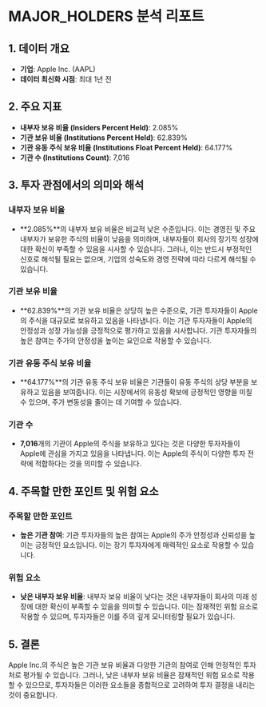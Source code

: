 # MAJOR_HOLDERS 분석 리포트

## 1. 데이터 개요

- **기업**: Apple Inc. (AAPL)
- **데이터 최신화 시점**: 최대 1년 전

## 2. 주요 지표

- **내부자 보유 비율 (Insiders Percent Held)**: 2.085%
- **기관 보유 비율 (Institutions Percent Held)**: 62.839%
- **기관 유동 주식 보유 비율 (Institutions Float Percent Held)**: 64.177%
- **기관 수 (Institutions Count)**: 7,016

## 3. 투자 관점에서의 의미와 해석

### 내부자 보유 비율
- **2.085%**의 내부자 보유 비율은 비교적 낮은 수준입니다. 이는 경영진 및 주요 내부자가 보유한 주식의 비율이 낮음을 의미하며, 내부자들이 회사의 장기적 성장에 대한 확신이 부족할 수 있음을 시사할 수 있습니다. 그러나, 이는 반드시 부정적인 신호로 해석될 필요는 없으며, 기업의 성숙도와 경영 전략에 따라 다르게 해석될 수 있습니다.

### 기관 보유 비율
- **62.839%**의 기관 보유 비율은 상당히 높은 수준으로, 기관 투자자들이 Apple의 주식을 대규모로 보유하고 있음을 나타냅니다. 이는 기관 투자자들이 Apple의 안정성과 성장 가능성을 긍정적으로 평가하고 있음을 시사합니다. 기관 투자자들의 높은 참여는 주가의 안정성을 높이는 요인으로 작용할 수 있습니다.

### 기관 유동 주식 보유 비율
- **64.177%**의 기관 유동 주식 보유 비율은 기관들이 유동 주식의 상당 부분을 보유하고 있음을 보여줍니다. 이는 시장에서의 유동성 확보에 긍정적인 영향을 미칠 수 있으며, 주가 변동성을 줄이는 데 기여할 수 있습니다.

### 기관 수
- **7,016**개의 기관이 Apple의 주식을 보유하고 있다는 것은 다양한 투자자들이 Apple에 관심을 가지고 있음을 나타냅니다. 이는 Apple의 주식이 다양한 투자 전략에 적합하다는 것을 의미할 수 있습니다.

## 4. 주목할 만한 포인트 및 위험 요소

### 주목할 만한 포인트
- **높은 기관 참여**: 기관 투자자들의 높은 참여는 Apple의 주가 안정성과 신뢰성을 높이는 긍정적인 요소입니다. 이는 장기 투자자에게 매력적인 요소로 작용할 수 있습니다.

### 위험 요소
- **낮은 내부자 보유 비율**: 내부자 보유 비율이 낮다는 것은 내부자들이 회사의 미래 성장에 대한 확신이 부족할 수 있음을 의미할 수 있습니다. 이는 잠재적인 위험 요소로 작용할 수 있으며, 투자자들은 이를 주의 깊게 모니터링할 필요가 있습니다.

## 5. 결론

Apple Inc.의 주식은 높은 기관 보유 비율과 다양한 기관의 참여로 인해 안정적인 투자처로 평가될 수 있습니다. 그러나, 낮은 내부자 보유 비율은 잠재적인 위험 요소로 작용할 수 있으므로, 투자자들은 이러한 요소들을 종합적으로 고려하여 투자 결정을 내리는 것이 중요합니다.